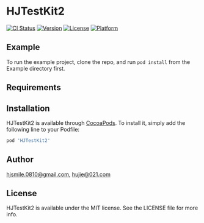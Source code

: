 # HJTestKit2

[![CI Status](https://img.shields.io/travis/hjsmile.0810@gmail.com/HJTestKit2.svg?style=flat)](https://travis-ci.org/hjsmile.0810@gmail.com/HJTestKit2)
[![Version](https://img.shields.io/cocoapods/v/HJTestKit2.svg?style=flat)](https://cocoapods.org/pods/HJTestKit2)
[![License](https://img.shields.io/cocoapods/l/HJTestKit2.svg?style=flat)](https://cocoapods.org/pods/HJTestKit2)
[![Platform](https://img.shields.io/cocoapods/p/HJTestKit2.svg?style=flat)](https://cocoapods.org/pods/HJTestKit2)

## Example

To run the example project, clone the repo, and run `pod install` from the Example directory first.

## Requirements

## Installation

HJTestKit2 is available through [CocoaPods](https://cocoapods.org). To install
it, simply add the following line to your Podfile:

```ruby
pod 'HJTestKit2'
```

## Author

hjsmile.0810@gmail.com, hujie@021.com

## License

HJTestKit2 is available under the MIT license. See the LICENSE file for more info.
